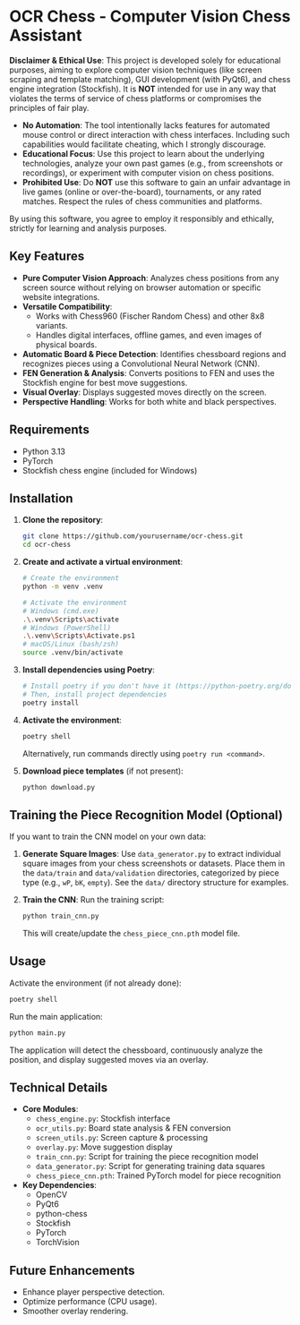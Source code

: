 # OCR Chess - Computer Vision Chess Assistant

**Disclaimer & Ethical Use**: This project is developed solely for educational purposes, aiming to explore computer vision techniques (like screen scraping and template matching), GUI development (with PyQt6), and chess engine integration (Stockfish). It is **NOT** intended for use in any way that violates the terms of service of chess platforms or compromises the principles of fair play.

- **No Automation**: The tool intentionally lacks features for automated mouse control or direct interaction with chess interfaces. Including such capabilities would facilitate cheating, which I strongly discourage.
- **Educational Focus**: Use this project to learn about the underlying technologies, analyze your own past games (e.g., from screenshots or recordings), or experiment with computer vision on chess positions.
- **Prohibited Use**: Do **NOT** use this software to gain an unfair advantage in live games (online or over-the-board), tournaments, or any rated matches. Respect the rules of chess communities and platforms.

By using this software, you agree to employ it responsibly and ethically, strictly for learning and analysis purposes.

## Key Features

- **Pure Computer Vision Approach**: Analyzes chess positions from any screen source without relying on browser automation or specific website integrations.
- **Versatile Compatibility**:
  - Works with Chess960 (Fischer Random Chess) and other 8x8 variants.
  - Handles digital interfaces, offline games, and even images of physical boards.
- **Automatic Board & Piece Detection**: Identifies chessboard regions and recognizes pieces using a Convolutional Neural Network (CNN).
- **FEN Generation & Analysis**: Converts positions to FEN and uses the Stockfish engine for best move suggestions.
- **Visual Overlay**: Displays suggested moves directly on the screen.
- **Perspective Handling**: Works for both white and black perspectives.

## Requirements

- Python 3.13
- PyTorch
- Stockfish chess engine (included for Windows)

## Installation

1. **Clone the repository**:

    ```bash
    git clone https://github.com/yourusername/ocr-chess.git
    cd ocr-chess
    ```

2. **Create and activate a virtual environment**:

    ```bash
    # Create the environment
    python -m venv .venv

    # Activate the environment
    # Windows (cmd.exe)
    .\.venv\Scripts\activate
    # Windows (PowerShell)
    .\.venv\Scripts\Activate.ps1
    # macOS/Linux (bash/zsh)
    source .venv/bin/activate
    ```

3. **Install dependencies using Poetry**:

    ```bash
    # Install poetry if you don't have it (https://python-poetry.org/docs/#installation)
    # Then, install project dependencies
    poetry install
    ```

4. **Activate the environment**:

    ```bash
    poetry shell
    ```

    Alternatively, run commands directly using `poetry run <command>`.

5. **Download piece templates** (if not present):

    ```bash
    python download.py
    ```

## Training the Piece Recognition Model (Optional)

If you want to train the CNN model on your own data:

1. **Generate Square Images**: Use `data_generator.py` to extract individual square images from your chess screenshots or datasets. Place them in the `data/train` and `data/validation` directories, categorized by piece type (e.g., `wP`, `bK`, `empty`). See the `data/` directory structure for examples.
2. **Train the CNN**: Run the training script:

    ```bash
    python train_cnn.py
    ```

    This will create/update the `chess_piece_cnn.pth` model file.

## Usage

Activate the environment (if not already done):

```bash
poetry shell
```

Run the main application:

```bash
python main.py
```

The application will detect the chessboard, continuously analyze the position, and display suggested moves via an overlay.

## Technical Details

- **Core Modules**:
  - `chess_engine.py`: Stockfish interface
  - `ocr_utils.py`: Board state analysis & FEN conversion
  - `screen_utils.py`: Screen capture & processing
  - `overlay.py`: Move suggestion display
  - `train_cnn.py`: Script for training the piece recognition model
  - `data_generator.py`: Script for generating training data squares
  - `chess_piece_cnn.pth`: Trained PyTorch model for piece recognition
- **Key Dependencies**:
  - OpenCV
  - PyQt6
  - python-chess
  - Stockfish
  - PyTorch
  - TorchVision

## Future Enhancements

- Enhance player perspective detection.
- Optimize performance (CPU usage).
- Smoother overlay rendering.
